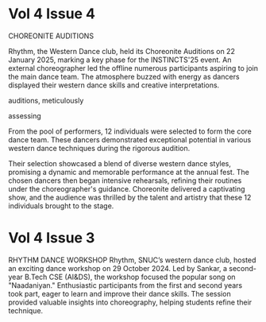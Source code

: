 # Vol 4 Issue 4

CHOREONITE AUDITIONS

Rhythm,  the  Western  Dance  club,  held
its  Choreonite
Auditions  on  22  January  2025,  marking  a  key  phase  for  the
INSTINCTS'25  event.  An  external  choreographer  led  the
offline
numerous
participants  aspiring  to  join  the  main  dance  team.  The
atmosphere  buzzed  with  energy  as  dancers  displayed  their
western dance skills and creative interpretations.

auditions,  meticulously

assessing

From the pool of performers, 12 individuals were selected to
form  the  core  dance  team.  These  dancers  demonstrated
exceptional  potential  in  various  western  dance  techniques
during the rigorous audition.

Their  selection  showcased  a  blend  of  diverse  western  dance  styles,  promising  a  dynamic
and  memorable  performance  at  the  annual  fest.  The  chosen  dancers  then  began  intensive
rehearsals,  refining  their  routines  under  the  choreographer's  guidance.  Choreonite
delivered  a  captivating  show,  and  the  audience  was  thrilled  by  the  talent  and  artistry  that
these 12 individuals brought to the stage.

# Vol 4 Issue 3

RHYTHM DANCE WORKSHOP
Rhythm,  SNUC’s  western  dance  club,  hosted  an  exciting
dance  workshop  on  29  October  2024.  Led  by  Sankar,  a
second-year  B.Tech  CSE  (AI&DS),  the  workshop  focused
the  popular  song
on
"Naadaniyan."  Enthusiastic  participants  from  the  first
and  second  years  took  part,  eager  to  learn  and  improve
their  dance  skills.  The  session  provided  valuable
insights into choreography, helping students refine their
technique.

